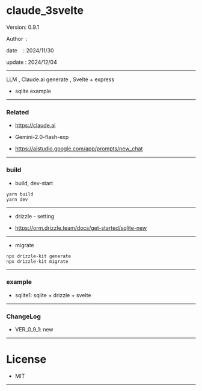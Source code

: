 ﻿# claude_3svelte

 Version: 0.9.1

 Author  :
 
 date    : 2024/11/30

 update : 2024/12/04  

***

LLM , Claude.ai generate , Svelte + express

* sqlite example

***
### Related

* https://claude.ai

* Gemini-2.0-flash-exp
* https://aistudio.google.com/app/prompts/new_chat

***
### build

* build, dev-start

```
yarn build
yarn dev
```

***
* drizzle - setting

* https://orm.drizzle.team/docs/get-started/sqlite-new

***
* migrate
```
npx drizzle-kit generate
npx drizzle-kit migrate
```

***
### example

* sqlite1: sqlite + drizzle + svelte

***
### ChangeLog

* VER_0_9_1: new

*** 
# License

* MIT

***

